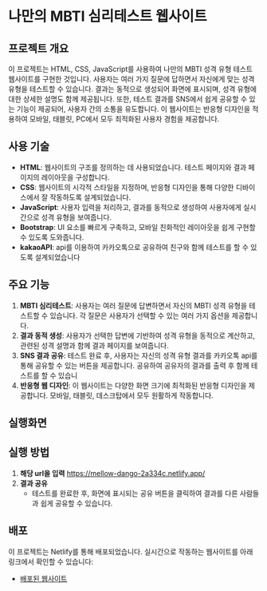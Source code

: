 # 나만의 MBTI 심리테스트 웹사이트

## 프로젝트 개요
이 프로젝트는 HTML, CSS, JavaScript를 사용하여 나만의 MBTI 성격 유형 테스트 웹사이트를 구현한 것입니다. 사용자는 여러 가지 질문에 답하면서 자신에게 맞는 성격 유형을 테스트할 수 있습니다. 결과는 동적으로 생성되어 화면에 표시되며, 성격 유형에 대한 상세한 설명도 함께 제공됩니다. 또한, 테스트 결과를 SNS에서 쉽게 공유할 수 있는 기능이 제공되어, 사용자 간의 소통을 유도합니다. 이 웹사이트는 반응형 디자인을 적용하여 모바일, 태블릿, PC에서 모두 최적화된 사용자 경험을 제공합니다.

## 사용 기술
- **HTML**: 웹사이트의 구조를 정의하는 데 사용되었습니다. 테스트 페이지와 결과 페이지의 레이아웃을 구성합니다.
- **CSS**: 웹사이트의 시각적 스타일을 지정하며, 반응형 디자인을 통해 다양한 디바이스에서 잘 작동하도록 설계되었습니다.
- **JavaScript**: 사용자 입력을 처리하고, 결과를 동적으로 생성하여 사용자에게 실시간으로 성격 유형을 보여줍니다.
- **Bootstrap**: UI 요소를 빠르게 구축하고, 모바일 친화적인 레이아웃을 쉽게 구현할 수 있도록 도와줍니다.
- **kakaoAPI**: api를 이용하여 카카오톡으로 공유하여 친구와 함께 테스트를 할 수 있도록 설계되었습니다

## 주요 기능
1. **MBTI 심리테스트**: 사용자는 여러 질문에 답변하면서 자신의 MBTI 성격 유형을 테스트할 수 있습니다. 각 질문은 사용자가 선택할 수 있는 여러 가지 옵션을 제공합니다.
2. **결과 동적 생성**: 사용자가 선택한 답변에 기반하여 성격 유형을 동적으로 계산하고, 관련된 성격 설명과 함께 결과 페이지를 보여줍니다.
3. **SNS 결과 공유**: 테스트 완료 후, 사용자는 자신의 성격 유형 결과를 카카오톡 api를 통해 공유할 수 있는 버튼을 제공합니다. 공유하여 공유자의 결과를 출력 후 함께 테스트를 할 수 있습니
4. **반응형 웹 디자인**: 이 웹사이트는 다양한 화면 크기에 최적화된 반응형 디자인을 제공합니다. 모바일, 태블릿, 데스크탑에서 모두 원활하게 작동합니다.
## 실행화면 
















## 실행 방법
1. **해당 url을 입력**
https://mellow-dango-2a334c.netlify.app/
3. **결과 공유**
    - 테스트를 완료한 후, 화면에 표시되는 공유 버튼을 클릭하여 결과를 다른 사람들과 쉽게 공유할 수 있습니다.

## 배포
이 프로젝트는 Netlify를 통해 배포되었습니다. 실시간으로 작동하는 웹사이트를 아래 링크에서 확인할 수 있습니다:
- [배포된 웹사이트](https://mellow-dango-2a334c.netlify.app)



